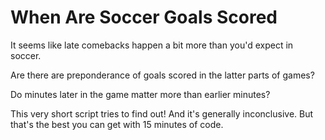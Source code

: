 # When Are Soccer Goals Scored

It seems like late comebacks happen a bit more than you'd expect in soccer.

Are there are preponderance of goals scored in the latter parts of games?

Do minutes later in the game matter more than earlier minutes?

This very short script tries to find out! And it's generally inconclusive. But that's the best you can get with 15 minutes of code.

